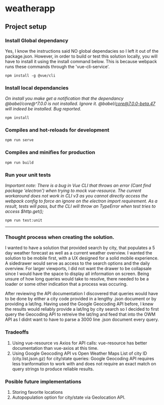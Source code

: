 # weatherapp

## Project setup


### Install Global dependancy

Yes, I know the instructions said NO global dependacies so I left it out of the package.json. However, in order to build or test this solution locally, you will have to install it using the install command below. This is because webpack runs these commands through the 'vue-cli-service'.

```
npm install -g @vue/cli
```

### Install local dependancies
_On install you make get a notification that the dependancy @babel/core@^7.0.0 is not installed. Ignore it. @babel/core@7.0.0-beta.47 will indeed be installed. Bug reported._

```
npm install
```

### Compiles and hot-reloads for development
```
npm run serve
```

### Compiles and minifies for production
```
npm run build
```

### Run your unit tests
_Important note: There is a bug in Vue CLI that throws an error (Cant find package 'electron') when trying to mock vue-resource. The current workaround does not work in CLI v3 as you cannot directly access the webpack config to force an ignore on the electron import requirement. As a result, tests will pass, but the CLI will throw an TypeError when test tries to access $http.get();_

```
npm run test:unit
```

---

### Thought process when creating the solution.

I wanted to have a solution that provided search by city, that populates a 5 day weather forecast as well as a current weather overview. I wanted the solution to be mobile first, with a UX designed for a solid mobile experience. A sidedrawer would serve as access to the search options and the daily overview. For larger viewports, I did not want the drawer to be collapsale since I would have the space to display all information on screen. Being unsure of how long queries would take to resolve, there needed to be a loader or some other indication that a process was occuring. 

After reviewing the API documentation I discovered that queries would have to be done by either a city code provided in a lengthy .json document or by providing a lat/lng. Having used the Google Geocoding API before, I knew the results would reliably provide a lat/lng by city search so I decided to first query the Geocoding API to retreive the lat/lng and feed that into the OWM API as I didnt want to have to parse a 3000 line .json document every query. 

### Tradeoffs
1. Using vue-resource vs Axios for API calls: vue-resource has better documentation than vue-axios at this time.
2. Using Google Geocoding API vs Open Weather Maps List of city ID (city.list.json.gz) for city/state queries: Google Geocoding API requires less tranformation to work with and does not require an exact match on query strings to produce reliable results. 

### Posible future implementations
1. Storing favorite locations
2. Autopopulation option for city/state via Geolocation API.

